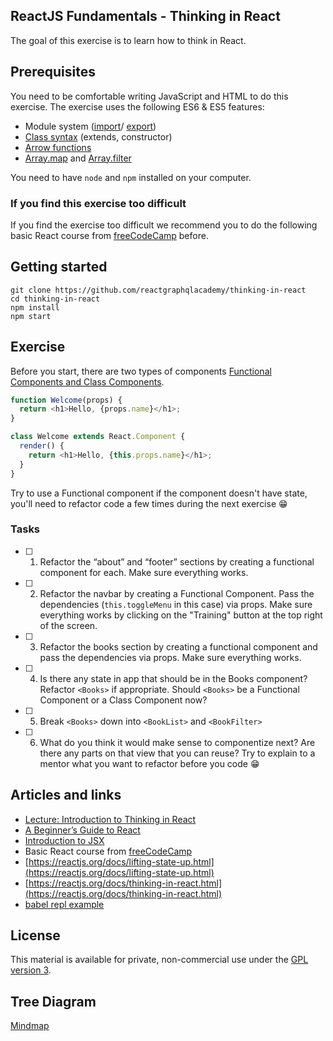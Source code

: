 ## ReactJS Fundamentals - Thinking in React

The goal of this exercise is to learn how to think in React.

## Prerequisites

You need to be comfortable writing JavaScript and HTML to do this exercise. The exercise uses the following ES6 & ES5 features:

- Module system ([import](https://developer.mozilla.org/en-US/docs/Web/JavaScript/Reference/Statements/import)/ [export](https://developer.mozilla.org/en-US/docs/Web/JavaScript/Reference/Statements/export))
- [Class syntax](https://developer.mozilla.org/en-US/docs/Web/JavaScript/Reference/Classes) (extends, constructor)
- [Arrow functions](https://developer.mozilla.org/en-US/docs/Web/JavaScript/Reference/Functions/Arrow_functions)
- [Array.map](https://developer.mozilla.org/en-US/docs/Web/JavaScript/Reference/Global_Objects/Array/map) and [Array.filter](https://developer.mozilla.org/en-US/docs/Web/JavaScript/Reference/Global_Objects/Array/filter)

You need to have `node` and `npm` installed on your computer.

### If you find this exercise too difficult

If you find the exercise too difficult we recommend you to do the following basic React course from [freeCodeCamp](https://learn.freecodecamp.org/front-end-libraries/react/) before.

## Getting started

```console
git clone https://github.com/reactgraphqlacademy/thinking-in-react
cd thinking-in-react
npm install
npm start
```

## Exercise

Before you start, there are two types of components [Functional Components and Class Components](https://reactjs.org/docs/components-and-props.html#function-and-class-components).

```javascript
function Welcome(props) {
  return <h1>Hello, {props.name}</h1>;
}
```

```javascript
class Welcome extends React.Component {
  render() {
    return <h1>Hello, {this.props.name}</h1>;
  }
}
```

Try to use a Functional component if the component doesn't have state, you'll need to refactor code a few times during the next exercise 😁

### Tasks

- [ ] 1. Refactor the “about” and “footer” sections by creating a functional component for each.
      Make sure everything works.

- [ ] 2. Refactor the navbar by creating a Functional Component.
      Pass the dependencies (`this.toggleMenu` in this case) via props.
      Make sure everything works by clicking on the "Training" button at the top right of the screen.

- [ ] 3. Refactor the books section by creating a functional component and pass the dependencies via props.
      Make sure everything works.

- [ ] 4. Is there any state in app that should be in the Books component?
      Refactor `<Books>` if appropriate. Should `<Books>` be a Functional Component or a Class Component now?

- [ ] 5. Break `<Books>` down into `<BookList>` and `<BookFilter>`

- [ ] 6. What do you think it would make sense to componentize next?
      Are there any parts on that view that you can reuse? Try to explain to a mentor what you want to refactor before you code 😁

## Articles and links


- [Lecture: Introduction to Thinking in React](https://reactgraphql.academy/react/introduction-to-thinking-in-react/)
- [A Beginner’s Guide to React](https://medium.com/leanjs/introduction-to-react-3000e9cbcd26)
- [Introduction to JSX](https://reactjs.org/docs/introducing-jsx.html)
- Basic React course from [freeCodeCamp](https://learn.freecodecamp.org/front-end-libraries/react/)
- [https://reactjs.org/docs/lifting-state-up.html](https://reactjs.org/docs/lifting-state-up.html)
- [https://reactjs.org/docs/thinking-in-react.html](https://reactjs.org/docs/thinking-in-react.html)
- [babel repl example](https://babeljs.io/repl#?babili=false&browsers=&build=&builtIns=false&spec=false&loose=false&code_lz=JYWwDg9gTgLgBAJQKYEMDG8BmUIjgIilQ3wCg0IA7AZ3gAkkAbRiAYV0kqUvgF44AFAEo4vAHwEAFsHwBuUqQA8AE2AA3OGkYpq1AHIoQSXvgo8UwLlHxjScOCvWbtug0ZM4A7jbv24AbwZmNg4qbhgAX19FAHpVNVtY-LEgA&debug=false&forceAllTransforms=false&shippedProposals=false&circleciRepo=&evaluate=true&fileSize=false&timeTravel=false&sourceType=module&lineWrap=false&presets=es2015,es2016,es2017,react,stage-2&prettier=false&targets=&version=7.3.3)


## License

This material is available for private, non-commercial use under the [GPL version 3](http://www.gnu.org/licenses/gpl-3.0-standalone.html).

## Tree Diagram
[Mindmap](https://app.mindmup.com/map/_free/2020/04/c8949c30741111ea98f7c318ca4a3ac1)
